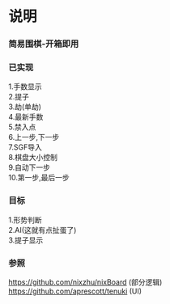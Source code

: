 # 说明
### 简易围棋-开箱即用

### 已实现
1.手数显示  
2.提子  
3.劫(单劫)  
4.最新手数  
5.禁入点  
6.上一步,下一步  
7.SGF导入  
8.棋盘大小控制  
9.自动下一步  
10.第一步,最后一步  


### 目标
1.形势判断  
2.AI(这就有点扯蛋了)  
3.提子显示  


### 参照
https://github.com/nixzhu/nixBoard  (部分逻辑)  
https://github.com/aprescott/tenuki  (UI)
